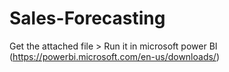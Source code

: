 # Sales-Forecasting
Get the attached file >
Run it in microsoft power BI (https://powerbi.microsoft.com/en-us/downloads/)
